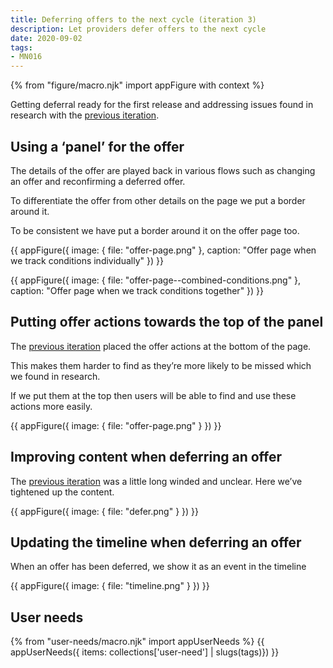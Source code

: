 ```yaml
---
title: Deferring offers to the next cycle (iteration 3)
description: Let providers defer offers to the next cycle
date: 2020-09-02
tags:
- MN016
---
```


{% from "figure/macro.njk" import appFigure with context %}

Getting deferral ready for the first release and addressing issues found in research with the [previous iteration](/manage-teacher-training-applications/deferring-offers-iteration/).

## Using a ‘panel’ for the offer

The details of the offer are played back in various flows such as changing an offer and reconfirming a deferred offer.

To differentiate the offer from other details on the page we put a border around it.

To be consistent we have put a border around it on the offer page too.

{{ appFigure({
  image: {
    file: "offer-page.png"
  },
  caption: "Offer page when we track conditions individually"
}) }}

{{ appFigure({
  image: {
    file: "offer-page--combined-conditions.png"
  },
  caption: "Offer page when we track conditions together"
}) }}

## Putting offer actions towards the top of the panel

The [previous iteration](/manage-teacher-training-applications/deferring-offers-iteration/#offer-page-with-defer-link) placed the offer actions at the bottom of the page.

This makes them harder to find as they’re more likely to be missed which we found in research.

If we put them at the top then users will be able to find and use these actions more easily.

{{ appFigure({
  image: {
    file: "offer-page.png"
  }
}) }}

## Improving content when deferring an offer

The [previous iteration](/manage-teacher-training-applications/deferring-offers-iteration/#defer-offer-page) was a little long winded and unclear. Here we’ve tightened up the content.

{{ appFigure({
  image: {
    file: "defer.png"
  }
}) }}

## Updating the timeline when deferring an offer

When an offer has been deferred, we show it as an event in the timeline

{{ appFigure({
  image: {
    file: "timeline.png"
  }
}) }}

## User needs

{% from "user-needs/macro.njk" import appUserNeeds %}
{{ appUserNeeds({ items: collections['user-need'] | slugs(tags)}) }}
